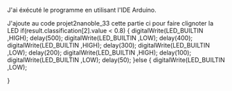 J'ai éxécuté le programme en utilisant l'IDE Arduino.

J'ajoute au code projet2nanoble_33 cette partie ci pour faire clignoter la LED 
   if(result.classification[2].value < 0.8) {
    digitalWrite(LED_BUILTIN ,HIGH);
    delay(500);
    digitalWrite(LED_BUILTIN ,LOW);
    delay(400);
    digitalWrite(LED_BUILTIN ,HIGH);
    delay(300);
    digitalWrite(LED_BUILTIN ,LOW);
    delay(200);
    digitalWrite(LED_BUILTIN ,HIGH);
    delay(100);
    digitalWrite(LED_BUILTIN ,LOW);
    delay(50);
   }else {
    digitalWrite(LED_BUILTIN ,LOW);
    
   }
